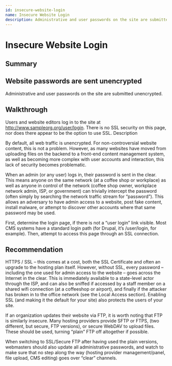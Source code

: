 ```yaml
---
id: insecure-website-login
name: Insecure Website Login
description: Administrative and user passwords on the site are submitted...
---
```

# Insecure Website Login

## Summary

## Website passwords are sent unencrypted

Administrative and user passwords on the site are submitted unencrypted.




## Walkthrough

Users and website editors log in to the site at http://www.sampleorg.org/user/login. There is no SSL security on this page, nor does there appear to be the option to use SSL.
Description

By default, all web traffic is unencrypted. For non-controversial website content, this is not a problem. However, as many websites have moved from uploading files on the backend to a front-end content management system, as well as becoming more complex with user accounts and interaction, this lack of security becomes problematic.

When an admin (or any user) logs in, their password is sent in the clear. This means anyone on the same network (at a coffee shop or workplace) as well as anyone in control of the network (coffee shop owner, workplace network admin, ISP, or government) can trivially intercept the password (often simply by searching the network traffic stream for “password”). This allows an adversary to have admin access to a website, post fake content, install malware, or attempt to discover other accounts where that same password may be used.

First, determine the login page, if there is not a “user login” link visible. Most CMS systems have a standard login path (for Drupal, it’s /user/login, for example). Then, attempt to access this page through an SSL connection.

## Recommendation

HTTPS / SSL – this comes at a cost, both the SSL Certificate and often an upgrade to the hosting plan itself. However, without SSL, every password – including the one used for admin access to the website – goes across the Internet in the clear. This is immediately available to a state-level actor through the ISP, and can also be sniffed if accessed by a staff member on a shared wifi connection (at a coffeeshop or airport), and finally if the attacker has broken in to the office network (see the Local Access section). Enabling SSL (and making it the default for your site) also protects the users of your site.

If an organization updates their website via FTP, it is worth noting that FTP is similarly insecure. Many hosting providers provide SFTP or FTPS, (two different, but secure, FTP versions), or secure WebDAV to upload files. These should be used, turning “plain” FTP off altogether if possible.

When switching to SSL/Secure FTP after having used the plain versions, webmasters should also update all administrative passwords, and watch to make sure that no step along the way (hosting provider management/panel, file upload, CMS editing) goes over “clear” channels.
